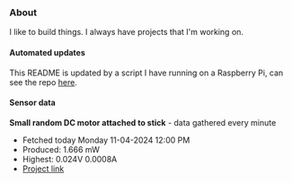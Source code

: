 ### About
I like to build things. I always have projects that I'm working on.

#### Automated updates
This README is updated by a script I have running on a Raspberry Pi, can see the repo [here](https://github.com/jdc-cunningham/raspi-git-repo-updater).

#### Sensor data


**Small random DC motor attached to stick** - data gathered every minute
- Fetched today Monday 11-04-2024 12:00 PM
- Produced: 1.666 mW
- Highest: 0.024V 0.0008A
- [Project link](https://github.com/jdc-cunningham/turbine-raspi)